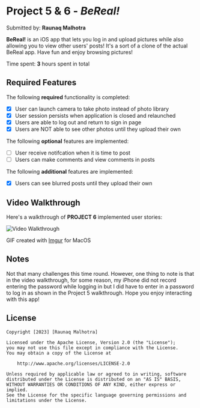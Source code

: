 # Project 5 & 6 - *BeReal!*

Submitted by: **Raunaq Malhotra**

**BeReal!** is an iOS app that lets you log in and upload pictures while also allowing you to view other users' posts! It's a sort of a clone of the actual BeReal app. Have fun and enjoy browsing pictures!

Time spent: **3** hours spent in total

## Required Features

The following **required** functionality is completed:

- [x] User can launch camera to take photo instead of photo library
- [x] User session persists when application is closed and relaunched
- [x] Users are able to log out and return to sign in page
- [x] Users are NOT able to see other photos until they upload their own    
 
The following **optional** features are implemented:

- [ ] User receive notifcation when it is time to post
- [ ] Users can make comments and view comments in posts    

The following **additional** features are implemented:

- [x] Users can see blurred posts until they upload their own

## Video Walkthrough

Here's a walkthrough of **PROJECT 6** implemented user stories:

<img src='https://i.imgur.com/NaIGFdK.gif' title='Video Walkthrough' width='' alt='Video Walkthrough' />

<!--https://i.imgur.com/OovZPyD.gif-->

<!--Here's a walkthrough of **PROJECT 5** implemented user stories:-->
<!---->
<!--<img src='http://g.recordit.co/7pCDYchgp5.gif' title='Video Walkthrough' width='' alt='Video Walkthrough' />-->

<!-- Replace this with whatever GIF tool you used!  http://g.recordit.co/ywCkzfUaFy.gif -->
<!--GIF created with [RecordIt] (https://recordit.co) for MacOS-->
GIF created with [Imgur](https://imgur.com/) for MacOS

## Notes

Not that many challenges this time round. However, one thing to note is that in the video walkthrough, for some reason, my iPhone did not record entering the password while logging in but I did have to enter in a password to log in as shown in the Project 5 walkthrough. Hope you enjoy interacting with this app!

## License

    Copyright [2023] [Raunaq Malhotra]

    Licensed under the Apache License, Version 2.0 (the "License");
    you may not use this file except in compliance with the License.
    You may obtain a copy of the License at

        http://www.apache.org/licenses/LICENSE-2.0

    Unless required by applicable law or agreed to in writing, software
    distributed under the License is distributed on an "AS IS" BASIS,
    WITHOUT WARRANTIES OR CONDITIONS OF ANY KIND, either express or implied.
    See the License for the specific language governing permissions and
    limitations under the License.
